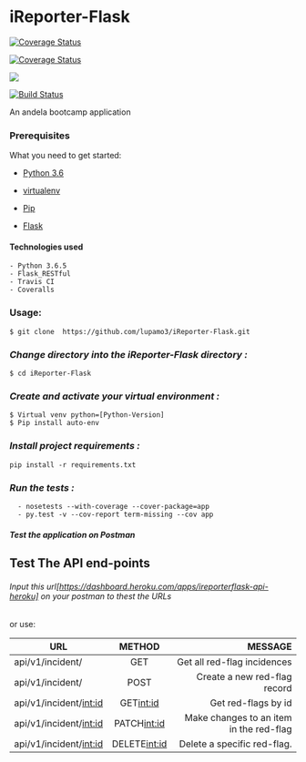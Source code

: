 # iReporter-Flask

[![Coverage Status](https://coveralls.io/repos/github/lupamo3/iReporter-Flask/badge.svg?branch=develop)](https://coveralls.io/github/lupamo3/iReporter-Flask?branch=develop)

[![Coverage Status](https://coveralls.io/repos/github/lupamo3/iReporter-Flask/badge.svg?branch=bg-patch-changes-162338607)](https://coveralls.io/github/lupamo3/iReporter-Flask?branch=bg-patch-changes-162338607)

<a href="https://codeclimate.com/github/lupamo3/iReporter-Flask/maintainability"><img src="https://api.codeclimate.com/v1/badges/2eb7bda101886f90ecbe/maintainability" /></a>

[![Build Status](https://travis-ci.org/lupamo3/iReporter-Flask.svg?branch=develop)](https://travis-ci.org/lupamo3/iReporter-Flask)

An andela bootcamp application


### Prerequisites

What you need to get started:

- [Python 3.6](https://www.python.org/download/releases/3.0/)

- [virtualenv](https://virtualenv.pypa.io/en/stable/)

- [Pip](https://pip.pypa.io/en/stable/installing/)

- [Flask](http://flask.pocoo.org/)

#### Technologies used
    - Python 3.6.5
    - Flask_RESTful
    - Travis CI
    - Coveralls


### Usage:
```
$ git clone  https://github.com/lupamo3/iReporter-Flask.git

```
### *Change directory into the iReporter-Flask directory :*
```
$ cd iReporter-Flask
```
### *Create and activate your virtual environment :*
```
$ Virtual venv python=[Python-Version]
$ Pip install auto-env
```
### *Install project requirements :*
```
pip install -r requirements.txt
```
### *Run the tests :*
```
  - nosetests --with-coverage --cover-package=app
  - py.test -v --cov-report term-missing --cov app
  ```

##### Test the application on Postman
## Test The API end-points
###### Input this url[https://dashboard.heroku.com/apps/ireporterflask-api-heroku] on your postman to thest the URLs

or use:

| URL                       | METHOD        | MESSAGE                                |
| --------------------------|:-------------:| --------------------------------------:|
|api/v1/incident/           | GET           | Get all red-flag incidences            |
|api/v1/incident/           | POST          | Create a new red-flag record           |
|api/v1/incident/<int:id>   | GET<int:id>   | Get red-flags by id                    |
|api/v1/incident/<int:id>   | PATCH<int:id> | Make changes to an item in the red-flag|
|api/v1/incident/<int:id>   | DELETE<int:id>| Delete a specific red-flag.            |

